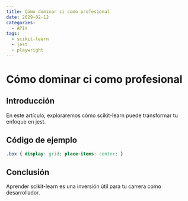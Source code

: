 ```yaml
---
title: Cómo dominar ci como profesional
date: 2029-02-12
categories:
  - APIs
tags:
  - scikit-learn
  - jest
  - playwright
---
```


# Cómo dominar ci como profesional

## Introducción

En este artículo, exploraremos cómo scikit-learn puede transformar tu enfoque en jest.

## Código de ejemplo

```css
.box { display: grid; place-items: center; }
```

## Conclusión

Aprender scikit-learn es una inversión útil para tu carrera como desarrollador.